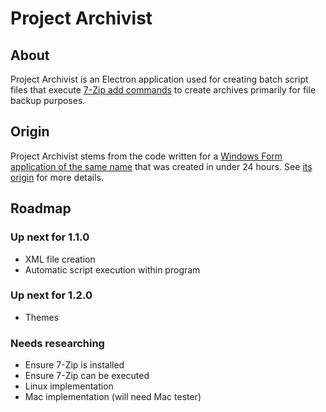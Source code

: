 # Project Archivist

## About

Project Archivist is an Electron application used for creating batch script files that execute [7-Zip add commands](https://sevenzip.osdn.jp/chm/cmdline/commands/add.htm) to create archives primarily for file backup purposes.

## Origin

Project Archivist stems from the code written for a [Windows Form application of the same name](https://github.com/xLightling/ProjectArchivist_WinForms) that was created in under 24 hours. See [its origin](https://github.com/xLightling/ProjectArchivist_WinForms#origin) for more details.

## Roadmap

### Up next for 1.1.0

- XML file creation
- Automatic script execution within program

### Up next for 1.2.0

- Themes

### Needs researching

- Ensure 7-Zip is installed
- Ensure 7-Zip can be executed
- Linux implementation
- Mac implementation (will need Mac tester)
